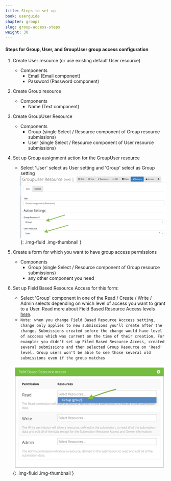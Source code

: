 ```yaml
---
title: Steps to set up
book: userguide
chapter: groups
slug: group-access-steps
weight: 30
---
```


#### Steps for Group, User, and GroupUser group access configuration
1. Create User resource (or use existing default User resource)
   - Components
     - Email (Email component)
     - Password (Password component)

2. Create Group resource
   - Components
     - Name (Text component)

3. Create GroupUser Resource
   - Components
     - Group (single Select / Resource component of Group resource submissions)
     - User (single Select / Resource component of User resource submissions)

4. Set up Group assignment action for the GroupUser resource
   - Select 'User' select as User setting and 'Group' select as Group setting
   ![](/assets/img/userguide/groups/group_assignment_action.png){: .img-fluid .img-thumbnail }

5. Create a form for which you want to have group access permissions
   - Components
     - Group (single Select / Resource component of Group resource submissions)
     - any other component you need

6. Set up Field Based Resource Access for this form:
   - Select 'Group' component in one of the Read / Create / Write / Admin selects depending on which level of access you want to grant to a User. Read more about Field Based Resource Access levels <a href="/userguide/roles-and-permissions/#submissionpermissions">here</a>.
   - `Note: when you change Field Based Resource Acccess setting, change only applies to new submissions you'll create after the change. Submissions created before the change would have level of acccess which was current on the time of their creation. For example: you didn't set up Filed Based Resource Access, created several submissions and then selected Group Resource on 'Read' level. Group users won't be able to see those several old submissions even if the group matches`
   
   ![](/assets/img/userguide/groups/field_based_resource_access.png){: .img-fluid .img-thumbnail }
